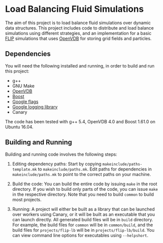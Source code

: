 # Load Balancing Fluid Simulations

The aim of this project is to load balance fluid simulations over dynamic data
structures. This project includes code to distribute and load balance
simulations using different strategies, and an implementation for a basic
[FLIP](https://dl.acm.org/citation.cfm?id=1073298) simulations that uses
[OpenVDB](http://www.openvdb.org/) for storing grid fields and particles.


## Dependencies

You will need the following installed and running, in order to build and run
this project:
- g++
- GNU Make
- [OpenVDB](http://www.openvdb.org/)
- [Boost](https://www.boost.org/)
- [Google flags](https://gflags.github.io/gflags/)
- [Google logging library](https://github.com/google/glog)
- Canary

The code has been tested with g++ 5.4, OpenVDB 4.0 and Boost 1.61.0 on
Ubuntu 16.04.


## Building and Running

Building and running code involves the following steps:

1. Editing dependency paths:
Start by copying `makeinclude/paths-template.mk` to `makeinclude/paths.mk`.
Edit paths for dependencies in `makeinclude/paths.mk` to point to the correct
paths on your machine.

2. Build the code:
You can build the entire code by issuing `make` in the root directory.
If you wish to build only parts of the code, you can issue `make` in the
respective directory. Note that you need to build `common` to build most
projects.

3. Running:
A project will either be built as a library that can be launched over workers
using Canary, or it will be built as an executable that you can launch directly.
All generated build files will be in `build` directory. For example, the build
files for `common` will be in `common/build`, and the build files for
`projects/flip-lb` will be in `projects/flip-lb/build`.
You can view command line options for executables using `--helpshort`. 
